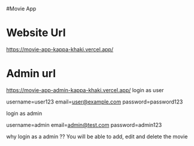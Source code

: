 #Movie App
# Website Url
https://movie-app-kappa-khaki.vercel.app/ 

# Admin url
https://movie-app-admin-kappa-khaki.vercel.app/ 
login as user

username=user123
email=user@example.com
password=password123


login as admin 

username=admin
email=admin@test.com
password=admin123

why login as a admin ?? 
You will be able to add, edit and delete the movie
